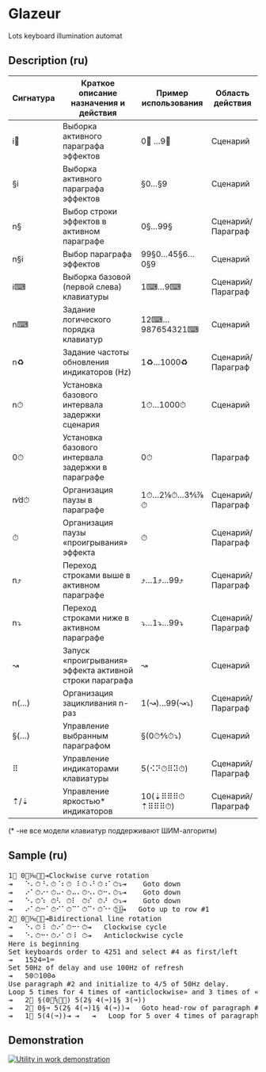 # Glazeur
Lots keyboard illumination automat
## Description (ru)

Сигнатура | Краткое описание назначения и действия | Пример использования | Область действия
--------- | -------------------------------------- | -------------------- | ----------------
i⃣	| Выборка активного параграфа эффектов				| 0⃣ …9⃣			| Сценарий
§i	| Выборка активного параграфа эффектов				| §0…§9			| Сценарий
n§	| Выбор строки эффектов в активном параграфе			| 0§…99§		| Сценарий/Параграф
n§i	| Выбор параграфа эффектов					| 99§0…45§6…0§9		| Сценарий
i⌨	| Выборка базовой (первой слева) клавиатуры			| 1⌨…9⌨			| Сценарий/Параграф
n⌨	| Задание логического порядка клавиатур				| 12⌨…987654321⌨	| Сценарий
n♻	| Задание частоты обновления индикаторов (Hz)			| 1♻…1000♻		| Сценарий/Параграф
n⏱	| Установка базового интервала задержки сценария		| 1⏱…1000⏱		| Сценарий
0⏱	| Установка базового интервала задержки в параграфе		| 0⏱			| Параграф
n⁄d⏱	| Организация паузы в параграфе					| 1⏱…2⅛⏱…3⅘⅞⏱		| Сценарий/Параграф
⏱	| Организация паузы «проигрывания» эффекта			| ⏱			| Сценарий/Параграф
n⤴	| Переход строками выше в активном параграфе			| ⤴…1⤴…99⤴		| Сценарий/Параграф
n⤵	| Переход строками ниже в активном параграфе			| ⤵…1⤵…99⤵		| Сценарий/Параграф
↝	| Запуск «проигрывания» эффекта активной строки параграфа	| ↝			| Сценарий
n(…)	| Организация зацикливания n-раз				| 1(↝)…99(↝⤵)		| Сценарий/Параграф
§(…)	| Управление выбранным параграфом				| §(0⏱⅘⏱⤵)		| Сценарий
⠿	| Управление индикаторами клавиатуры				| 5(⠪⠝⏱⠿⠽⏱)		| Сценарий/Параграф
⇡/⇣	| Управление яркостью* индикаторов			| 10(⇣⠿⠿⠿⏱⇡⠿⠿⠿⏱)		| Сценарий/Параграф
(* -не все модели клавиатур поддерживают ШИМ-алгоритм)

## Sample (ru)
<pre>
1⃣ 0⏱⅒⏱⤵⇥Clockwise curve rotation
⇥	⠑⠄⏱⠘⠄⏱⠈⠆⏱⠀⠇⏱⠠⠃⏱⠰⠁⏱⤵⇥	Goto down
⇥	⠔⠁⏱⠔⠂⏱⠤⠂⏱⠤⠄⏱⠢⠄⏱⠒⠄⏱⤵⇥	Goto down
⇥	⠑⠄⏱⠱⠀⏱⠣⠀⏱⠇⠀⏱⠎⠀⏱⠜⠀⏱⤵⇥	Goto down
⇥	⠔⠁⏱⠒⠁⏱⠊⠁⏱⠉⠁⏱⠉⠂⏱⠑⠂⏱1⃣⇥	Goto up to row #1
2⃣ 0⏱⅒⏱⤵⇥Bidirectional line rotation
⇥	⠑⠄⏱⠸⠀⏱⠔⠁⏱⠒⠂⏱⇥	Clockwise cycle
⇥	⠑⠄⏱⠒⠂⏱⠔⠁⏱⠸⠀⏱⇥	Anticlockwise cycle
Here is beginning
Set keyboards order to 4251 and select #4 as first/left
⇥	1524⌨1⌨
Set 50Hz of delay and use 100Hz of refresh
⇥	50⏱100♻
Use paragraph #2 and initialize to 4/5 of 50Hz delay.
Loop 5 times for 4 times of «anticlockwise» and 3 times of «clockwise» rotation FX
⇥	2⃣ §(0⏱⅘⏱⤵) 5(2§ 4(↝)1§ 3(↝))
⇥	2⃣ 0§↝ 5(2§ 4(↝)1§ 4(↝))⇥	Goto head-row of paragraph #2 and loop
⇥	1⃣ 5(4(↝))⇥	⇥	⇥	Loop for 5 over 4 times of paragraph #1 FX
</pre>

## Demonstration
[![Utility in work demonstration](https://img.youtube.com/vi/BoI2meUvO4Y/0.jpg)](http://youtu.be/BoI2meUvO4Y)
